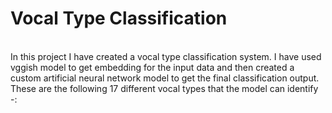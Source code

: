 # Vocal Type Classification
<br>
In this project I have created a vocal type classification system. I have used vggish model to get embedding for the input data and then created a custom artificial neural network model to get the final classification output. <br>
These are the following 17 different vocal types that the model can identify -:
